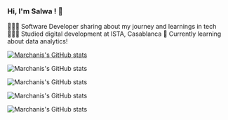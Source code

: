 ### Hi, I'm Salwa !  👋

👩🏻‍💻 Software Developer sharing about my journey and learnings in tech
👩🏻‍🎓 Studied digital development at ISTA, Casablanca
💭 Currently learning about data analytics!

[![Marchanis's GitHub stats](https://github-readme-stats.vercel.app/api?username=Marchanis)](https://github.com/Marchanis/github-readme-stats)


![Marchanis's GitHub stats](https://github-readme-stats.vercel.app/api?username=aMarchanis&hide=contribs,prs)


![Marchanis's GitHub stats](https://github-readme-stats.vercel.app/api?username=Marchanis&show_icons=true&theme=radical)


![Marchanis's GitHub stats](https://github-readme-stats.vercel.app/api?username=Marchanis&show_icons=true)


![Marchanis's GitHub stats](https://github-readme-stats.vercel.app/api?username=Marchanis&show=reviews,discussions_started,discussions_answered,prs_merged,prs_merged_percentage)



